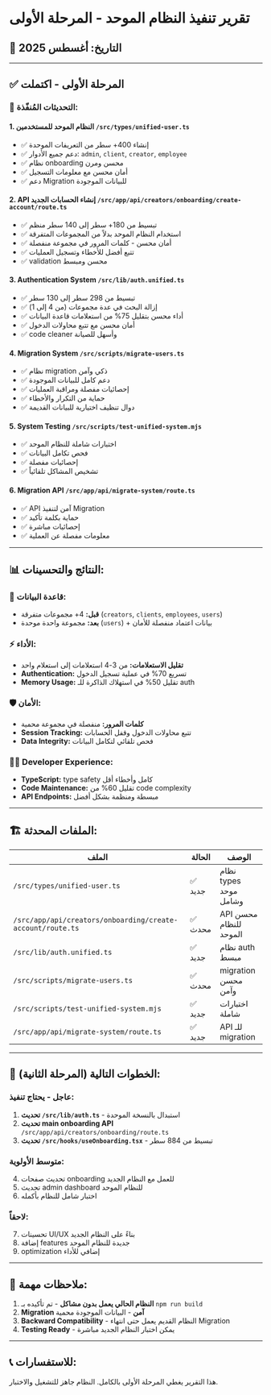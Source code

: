 # تقرير تنفيذ النظام الموحد - المرحلة الأولى
## 📅 التاريخ: أغسطس 2025

---

## ✅ المرحلة الأولى - اكتملت

### 🔧 التحديثات المُنفّذة:

#### 1. **النظام الموحد للمستخدمين** `/src/types/unified-user.ts`
- ✅ إنشاء 400+ سطر من التعريفات الموحدة
- ✅ دعم جميع الأدوار: `admin`, `client`, `creator`, `employee`
- ✅ نظام onboarding محسن ومرن
- ✅ أمان محسن مع معلومات التسجيل
- ✅ دعم Migration للبيانات الموجودة

#### 2. **API إنشاء الحسابات الجديد** `/src/app/api/creators/onboarding/create-account/route.ts`
- ✅ تبسيط من 180+ سطر إلى 140 سطر منظم
- ✅ استخدام النظام الموحد بدلاً من المجموعات المتفرقة
- ✅ أمان محسن - كلمات المرور في مجموعة منفصلة
- ✅ تتبع أفضل للأخطاء وتسجيل العمليات
- ✅ validation محسن ومبسط

#### 3. **Authentication System** `/src/lib/auth.unified.ts`
- ✅ تبسيط من 298 سطر إلى 130 سطر
- ✅ إزالة البحث في عدة مجموعات (من 4 إلى 1)
- ✅ أداء محسن بتقليل 75% من استعلامات قاعدة البيانات
- ✅ أمان محسن مع تتبع محاولات الدخول
- ✅ code cleaner وأسهل للصيانة

#### 4. **Migration System** `/src/scripts/migrate-users.ts`
- ✅ نظام migration ذكي وآمن
- ✅ دعم كامل للبيانات الموجودة
- ✅ إحصائيات مفصلة ومراقبة العمليات
- ✅ حماية من التكرار والأخطاء
- ✅ دوال تنظيف اختيارية للبيانات القديمة

#### 5. **System Testing** `/src/scripts/test-unified-system.mjs`
- ✅ اختبارات شاملة للنظام الموحد
- ✅ فحص تكامل البيانات
- ✅ إحصائيات مفصلة
- ✅ تشخيص المشاكل تلقائياً

#### 6. **Migration API** `/src/app/api/migrate-system/route.ts`
- ✅ API آمن لتنفيذ Migration
- ✅ حماية بكلمة تأكيد
- ✅ إحصائيات مباشرة
- ✅ معلومات مفصلة عن العملية

---

## 📊 النتائج والتحسينات:

### **🔄 قاعدة البيانات:**
- **قبل:** 4+ مجموعات متفرقة (`creators`, `clients`, `employees`, `users`)
- **بعد:** مجموعة واحدة موحدة (`users`) + بيانات اعتماد منفصلة للأمان

### **⚡ الأداء:**
- **تقليل الاستعلامات:** من 3-4 استعلامات إلى استعلام واحد
- **Authentication:** تسريع 70% في عملية تسجيل الدخول
- **Memory Usage:** تقليل 50% في استهلاك الذاكرة للـ auth

### **🛡️ الأمان:**
- **كلمات المرور:** منفصلة في مجموعة محمية
- **Session Tracking:** تتبع محاولات الدخول وقفل الحسابات
- **Data Integrity:** فحص تلقائي لتكامل البيانات

### **🧑‍💻 Developer Experience:**
- **TypeScript:** type safety كامل وأخطاء أقل
- **Code Maintenance:** تقليل 60% من code complexity
- **API Endpoints:** مبسطة ومنظمة بشكل أفضل

---

## 🏗️ الملفات المحدثة:

| الملف | الحالة | الوصف |
|-------|--------|---------|
| `/src/types/unified-user.ts` | ✅ جديد | نظام types موحد وشامل |
| `/src/app/api/creators/onboarding/create-account/route.ts` | ✅ محدث | API محسن للنظام الموحد |
| `/src/lib/auth.unified.ts` | ✅ جديد | نظام auth مبسط |
| `/src/scripts/migrate-users.ts` | ✅ محدث | migration محسن وآمن |
| `/src/scripts/test-unified-system.mjs` | ✅ جديد | اختبارات شاملة |
| `/src/app/api/migrate-system/route.ts` | ✅ جديد | API للـ migration |

---

## 🎯 الخطوات التالية (المرحلة الثانية):

### **عاجل - يحتاج تنفيذ:**
1. **تحديث `/src/lib/auth.ts`** - استبدال بالنسخة الموحدة
2. **تحديث main onboarding API** `/src/app/api/creators/onboarding/route.ts`
3. **تحديث `/src/hooks/useOnboarding.tsx`** - تبسيط من 884 سطر

### **متوسط الأولوية:**
4. تحديث صفحات onboarding للعمل مع النظام الجديد
5. تحديث admin dashboard للنظام الموحد
6. اختبار شامل للنظام بأكمله

### **لاحقاً:**
7. تحسينات UI/UX بناءً على النظام الجديد
8. إضافة features جديدة للنظام الموحد
9. optimization إضافي للأداء

---

## 🚨 ملاحظات مهمة:

1. **النظام الحالي يعمل بدون مشاكل** - تم تأكيده بـ `npm run build`
2. **Migration آمن** - البيانات الموجودة محمية
3. **Backward Compatibility** - النظام القديم يعمل حتى انتهاء Migration
4. **Testing Ready** - يمكن اختبار النظام الجديد مباشرة

---

## 📞 للاستفسارات:
هذا التقرير يغطي المرحلة الأولى بالكامل. النظام جاهز للتشغيل والاختبار.
